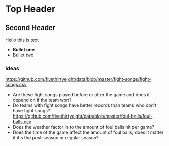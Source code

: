 # Top Header

## Second Header
Hello this is text

- **Bullet one**
- Bullet two

### Ideas
https://github.com/fivethirtyeight/data/blob/master/fight-songs/fight-songs.csv
- Are these fight songs played before or after the game and does it depend on if the team won?
- Do teams with fight songs have better records than teams who don't have fight songs?
https://github.com/fivethirtyeight/data/blob/master/foul-balls/foul-balls.csv
- Does the weather factor in to the amount of foul balls hit per game?
- Does the time of the game affect the amount of foul balls; does it matter if it's the post-season or regular season?